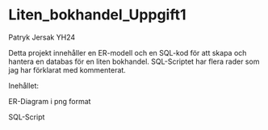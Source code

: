 # Liten_bokhandel_Uppgift1
Patryk Jersak YH24

Detta projekt innehåller en ER-modell och en SQL-kod för att skapa och hantera en databas för en liten bokhandel.
SQL-Scriptet har flera rader som jag har förklarat med kommenterat. 

Inehållet:

ER-Diagram i png format

SQL-Script 
